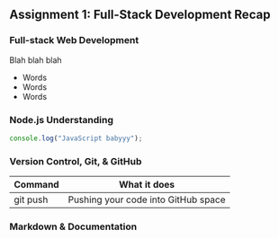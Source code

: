 ## Assignment 1: Full-Stack Development Recap

### Full-stack Web Development

Blah blah blah

- Words
- Words
- Words

### Node.js Understanding

```js
console.log("JavaScript babyyy");
```

### Version Control, Git, & GitHub

| Command  | What it does                        |
| -------- | ----------------------------------- |
| git push | Pushing your code into GitHub space |

### Markdown & Documentation
